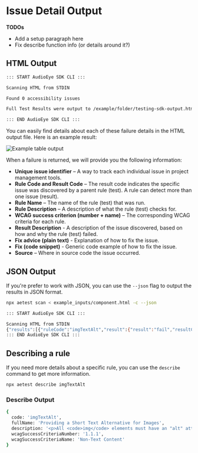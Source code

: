 # Issue Detail Output

**TODOs**
- Add a setup paragraph here
- Fix describe function info (or details around it?)

## HTML Output

```bash
::: START AudioEye SDK CLI :::

Scanning HTML from STDIN

Found 0 accessibility issues

Full Test Results were output to /example/folder/testing-sdk-output.html

::: END AudioEye SDK CLI :::
```
You can easily find details about each of these failure details in the HTML output file. Here is an example result:

![Example table output](/html-output-table.png)

When a failure is returned, we will provide you the following information:

- **Unique issue identifier** – A way to track each individual issue in project management tools.
- **Rule Code and Result Code** – The result code indicates the specific issue was discovered by a parent rule (test). A rule can detect more than one issue (result). 
- **Rule Name** – The name of the rule (test) that was run.
- **Rule Description** – A description of what the rule (test) checks for.
- **WCAG success criterion (number + name)** – The corresponding WCAG criteria for each rule. 
- **Result Description** - A description of the issue discovered, based on how and why the rule (test) failed.
- **Fix advice (plain text)** - Explanation of how to fix the issue.
- **Fix (code snippet)** - Generic code example of how to fix the issue.
- **Source** – Where in source code the issue occurred.



## JSON Output

If you're prefer to work with JSON, you can use the `--json` flag to output the results in JSON format.

```bash
npx aetest scan < example_inputs/component.html -c --json
```

```bash
::: START AudioEye SDK CLI :::

Scanning HTML from STDIN
{"results":[{"ruleCode":"imgTextAlt","result":{"result":"fail","resultCode":"imgTextAltNotFound"},"ruleResultData":{"title":"Image isn't labelled or marked as decorative","description":"Every image needs to inform assistive tools how to handle it. If it's a meaningful image, it needs to have a text description. If it's decorative or not informative, it needs to be marked so assistive tools can skip over it. If an image doesn't have either, it's not clear what the image is for or how to handle it. Assistive tools may skip over the image or give it a generic label that people won't understand.","sourceFixGuidance":"If the image is meaningful, add a descriptive label to the linked image. The label should describe the purpose of the image and any important visual details.\n\nFor images using the `<img>` element, use the `alt` attribute:\n\n```\n<a href=\"contact.html\">\n  <img src=\"contact.png\" alt=\"Contact us\">\n</a>\n```\nFor images using the `<svg>` element, use the `aria-label` attribute:\n\n```\n<a href=\"contact.html\">\n  <svg aria-label=\"Contact us\">…</svg>\n</a>\n```\n\nIf the image is not informative or redundant with adjacent text, mark the image as decorative.\n\nFor images using the `<img>` element, use `alt=\"\"`:\n\n```\n<a href=\"contact.html\">\n  <img src=\"contact.png\" alt=\"\">\n  Contact us\n</a>\n```\nFor images using the `<svg>` element, use `aria-hidden=\"true\"`:\n\n```\n<a href=\"contact.html\">\n  <svg aria-hidden=\"true\">…</svg>\n  Contact us\n</a>\n```","classification":"FAILED_HIGH_RISK","userImpactScore":3,"toolCoverage":false,"fixAtSource":false,"primaryBeneficiary":"Visual","secondaryBeneficiary":"Cognitive"},"source":"<img src=\"../assets/velvet.jpg\">"},{"ruleCode":"imgTextAlt","result":{"result":"fail","resultCode":"imgTextAltNotFound"},"ruleResultData":{"title":"Image isn't labelled or marked as decorative","description":"Every image needs to inform assistive tools how to handle it. If it's a meaningful image, it needs to have a text description. If it's decorative or not informative, it needs to be marked so assistive tools can skip over it. If an image doesn't have either, it's not clear what the image is for or how to handle it. Assistive tools may skip over the image or give it a generic label that people won't understand.","sourceFixGuidance":"If the image is meaningful, add a descriptive label to the linked image. The label should describe the purpose of the image and any important visual details.\n\nFor images using the `<img>` element, use the `alt` attribute:\n\n```\n<a href=\"contact.html\">\n  <img src=\"contact.png\" alt=\"Contact us\">\n</a>\n```\nFor images using the `<svg>` element, use the `aria-label` attribute:\n\n```\n<a href=\"contact.html\">\n  <svg aria-label=\"Contact us\">…</svg>\n</a>\n```\n\nIf the image is not informative or redundant with adjacent text, mark the image as decorative.\n\nFor images using the `<img>` element, use `alt=\"\"`:\n\n```\n<a href=\"contact.html\">\n  <img src=\"contact.png\" alt=\"\">\n  Contact us\n</a>\n```\nFor images using the `<svg>` element, use `aria-hidden=\"true\"`:\n\n```\n<a href=\"contact.html\">\n  <svg aria-hidden=\"true\">…</svg>\n  Contact us\n</a>\n```","classification":"FAILED_HIGH_RISK","userImpactScore":3,"toolCoverage":false,"fixAtSource":false,"primaryBeneficiary":"Visual","secondaryBeneficiary":"Cognitive"},"source":"<img src=\"../assets/stitching.jpg\">"},{"ruleCode":"imgTextAlt","result":{"result":"fail","resultCode":"imgTextAltNotFound"},"ruleResultData":{"title":"Image isn't labelled or marked as decorative","description":"Every image needs to inform assistive tools how to handle it. If it's a meaningful image, it needs to have a text description. If it's decorative or not informative, it needs to be marked so assistive tools can skip over it. If an image doesn't have either, it's not clear what the image is for or how to handle it. Assistive tools may skip over the image or give it a generic label that people won't understand.","sourceFixGuidance":"If the image is meaningful, add a descriptive label to the linked image. The label should describe the purpose of the image and any important visual details.\n\nFor images using the `<img>` element, use the `alt` attribute:\n\n```\n<a href=\"contact.html\">\n  <img src=\"contact.png\" alt=\"Contact us\">\n</a>\n```\nFor images using the `<svg>` element, use the `aria-label` attribute:\n\n```\n<a href=\"contact.html\">\n  <svg aria-label=\"Contact us\">…</svg>\n</a>\n```\n\nIf the image is not informative or redundant with adjacent text, mark the image as decorative.\n\nFor images using the `<img>` element, use `alt=\"\"`:\n\n```\n<a href=\"contact.html\">\n  <img src=\"contact.png\" alt=\"\">\n  Contact us\n</a>\n```\nFor images using the `<svg>` element, use `aria-hidden=\"true\"`:\n\n```\n<a href=\"contact.html\">\n  <svg aria-hidden=\"true\">…</svg>\n  Contact us\n</a>\n```","classification":"FAILED_HIGH_RISK","userImpactScore":3,"toolCoverage":false,"fixAtSource":false,"primaryBeneficiary":"Visual","secondaryBeneficiary":"Cognitive"},"source":"<img src=\"../assets/storage.jpg\">"}]}
::: END AudioEye SDK CLI :::
```


## Describing a rule
If you need more details about a specific rule, you can use the `describe` command to get more information.

```bash
npx aetest describe imgTextAlt
```

### Describe Output

```bash
{
  code: 'imgTextAlt',
  fullName: 'Providing a Short Text Alternative for Images',
  description: '<p>All <code>img</code> elements must have an "alt" attribute to identify and describe visual information conveyed. Decorative or non-informational images may have an empty "alt" so that Screen Readers can skip or ignore them, but the attribute must still be present.</p><h4>Sample Code</h4><pre>&lt;img src="picture.jpg" alt="A meaningful alt tag for this image."&gt;</pre>',
  wcagSuccessCriteriaNumber: '1.1.1',
  wcagSuccessCriteriaName: 'Non-Text Content'
}
```

